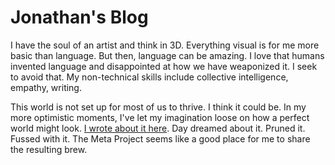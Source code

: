 # Jonathan's Blog
I have the soul of an artist and think in 3D. Everything visual is for me more basic than language. But then, language can be amazing. I love that humans invented language and disappointed at how we have weaponized it. I seek to avoid that. My non-technical skills include collective intelligence, empathy, writing.

This world is not set up for most of us to thrive. I think it could be. In my more optimistic moments, I've let my imagination loose on how a perfect world might look. [I wrote about it here](http://www.civilization2.org). Day dreamed about it. Pruned it. Fussed with it. The Meta Project seems like a good place for me to share the resulting brew.